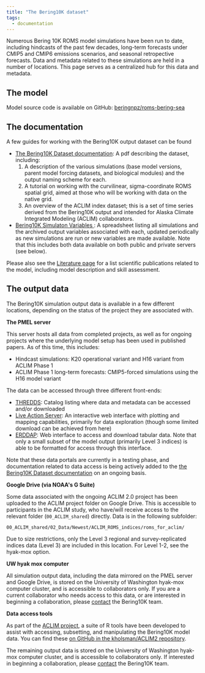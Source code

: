 ```yaml
---
title: "The Bering10K dataset"
tags:
  - documentation
---
```


Numerous Bering 10K ROMS model simulations have been run to date, including hindcasts of the past few decades, long-term forecasts under CMIP5 and CMIP6 emissions scenarios, and seasonal retropective forecasts.  Data and metadata related to these simulations are held in a number of locations.  This page serves as a centralized hub for this data and metadata.

## The model

Model source code is available on GitHub: [beringnpz/roms-bering-sea](https://github.com/beringnpz/roms-bering-sea)

## The documentation

A few guides for working with the Bering10K output dataset can be found

- [The Bering10K Dataset documentation](https://zenodo.org/record/4586950/files/Bering10K_dataset_documentation.pdf): A pdf describing the dataset, including:
    1. A description of the various simulations (base model versions, parent model forcing datasets, and biological modules) and the output naming scheme for each.
    2. A tutorial on working with the curvilinear, sigma-coordinate ROMS spatial grid, aimed at those who will be working with data on the native grid.
    3. An overview of the ACLIM index dataset; this is a set of time series derived from the Bering10K output and intended for Alaska Climate Integrated Modeling (ACLIM) collaborators.
- [Bering10K Simulaton Variables ](https://zenodo.org/record/4586950/files/Bering10K_simulation_variables.xlsx?download=1): A spreadsheet listing all simulations and the archived output variables associated with each, updated periodically as new simulations are run or new variables are made available.  Note that this includes both data available on both public and private servers (see below).

Please also see the [Literature page](../literature) for a list scientific publications related to the model, including model description and skill assessment.

## The output data

The Bering10K simulation output data is available in a few different locations, depending on the status of the project they are associated with.

**The PMEL server**

This server hosts all data from completed projects, as well as for ongoing projects where the underlying model setup has been used in published papers.  As of this time, this includes:

- Hindcast simulations: K20 operational variant and H16 variant from ACLIM Phase 1
- ACLIM Phase 1 long-term forecasts: CMIP5-forced simulations using the H16 model variant

The data can be accessed through three different front-ends:

- [THREDDS](https://data.pmel.noaa.gov/aclim/thredds/): Catalog listing where data and metadata can be accessed and/or downloaded
- [Live Action Server](https://data.pmel.noaa.gov/aclim/las/): An interactive web interface with plotting and mapping capabilities, primarily for data exploration (though some limited download can be achieved from here)
- [ERDDAP](https://data.pmel.noaa.gov/aclim/erddap/): Web interface to access and download tabular data.  Note that only a small subset of the model output (primarily Level 3 indices) is able to be formatted for access through this interface.

Note that these data portals are currently in a testing phase, and documentation related to data access is being actively added to the [the Bering10K Dataset documentation](https://zenodo.org/record/4586950/files/Bering10K_dataset_documentation.pdf) on an ongoing basis.

**Google Drive (via NOAA's G Suite)**

Some data associated with the ongoing ACLIM 2.0 project has been uploaded to the ACLIM project folder on Google Drive.  This is accessible to participants in the ACLIM study, who have/will receive access to the relevant folder (`00_ACLIM_shared`) directly.  Data is in the following subfolder:

`00_ACLIM_shared/02_Data/Newest/ACLIM_ROMS_indices/roms_for_aclim/`

Due to size restrictions, only the Level 3 regional and survey-replicated indices data (Level 3) are included in this location.  For Level 1-2, see the hyak-mox option. 

**UW hyak mox computer**

All simulation output data, including the data mirrored on the PMEL server and Google Drive, is stored on the University of Washington hyak-mox computer cluster, and is accessible to collaborators only. If you are a current collaborator who needs access to this data, or are interested in beginning a collaboration, please [contact](mailto:kelly.kearney@noaa.gov) the Bering10K team.



**Data access tools**




As part of the [ACLIM project](https://www.fisheries.noaa.gov/alaska/ecosystems/alaska-climate-integrated-modeling-project), a suite of R tools have been developed to assist with accessing, subsetting, and manipulating the Bering10K model data.  You can find these [on GitHub in the kholsman/ACLIM2 repository](https://github.com/kholsman/ACLIM2).

The remaining output data is stored on the University of Washington hyak-mox computer cluster, and is accessible to collaborators only.  If interested in beginning a collaboration, please [contact](mailto:kelly.kearney@noaa.gov) the Bering10K team.

